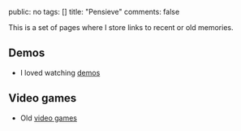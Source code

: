 public: no
tags: []
title: "Pensieve"
comments: false

This is a set of pages where I store links to recent or old memories.

## Demos

- I loved watching [demos](demos/)

## Video games

- Old [video games](videogames/)
